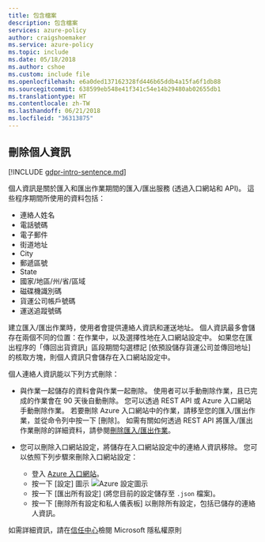 ```yaml
---
title: 包含檔案
description: 包含檔案
services: azure-policy
author: craigshoemaker
ms.service: azure-policy
ms.topic: include
ms.date: 05/18/2018
ms.author: cshoe
ms.custom: include file
ms.openlocfilehash: e6a0ded137162328fd446b65ddb4a15fa6f1db88
ms.sourcegitcommit: 638599eb548e41f341c54e14b29480ab02655db1
ms.translationtype: HT
ms.contentlocale: zh-TW
ms.lasthandoff: 06/21/2018
ms.locfileid: "36313875"
---
```

## <a name="deleting-personal-information"></a>刪除個人資訊

[!INCLUDE [gdpr-intro-sentence.md](gdpr-intro-sentence.md)]

個人資訊是關於匯入和匯出作業期間的匯入/匯出服務 (透過入口網站和 API)。 這些程序期間所使用的資料包括：

- 連絡人姓名
- 電話號碼
- 電子郵件
- 街道地址
- City
- 郵遞區號
- State
- 國家/地區/州/省/區域
- 磁碟機識別碼
- 貨運公司帳戶號碼
- 運送追蹤號碼

建立匯入/匯出作業時，使用者會提供連絡人資訊和運送地址。 個人資訊最多會儲存在兩個不同的位置：在作業中，以及選擇性地在入口網站設定中。 如果您在匯出程序的「傳回出貨資訊」區段期間勾選標記 [依預設儲存貨運公司並傳回地址] 的核取方塊，則個人資訊只會儲存在入口網站設定中。

個人連絡人資訊能以下列方式刪除：

- 與作業一起儲存的資料會與作業一起刪除。 使用者可以手動刪除作業，且已完成的作業會在 90 天後自動刪除。 您可以透過 REST API 或 Azure 入口網站手動刪除作業。 若要刪除 Azure 入口網站中的作業，請移至您的匯入/匯出作業，並從命令列中按一下 [刪除]。 如需有關如何透過 REST API 將匯入/匯出作業刪除的詳細資料，請參閱[刪除匯入/匯出作業](../articles/storage/common/storage-import-export-cancelling-and-deleting-jobs.md)。

- 您可以刪除入口網站設定，將儲存在入口網站設定中的連絡人資訊移除。 您可以依照下列步驟來刪除入口網站設定：
  - 登入 [Azure 入口網站](https://portal.azure.com)。
  - 按一下 [設定] 圖示 ![Azure 設定圖示](media/storage-import-export-delete-personal-info/azure-settings-icon.png)
  - 按一下 [匯出所有設定] (將您目前的設定儲存至 `.json` 檔案)。
  - 按一下 [刪除所有設定和私人儀表板] 以刪除所有設定，包括已儲存的連絡人資訊。

如需詳細資訊，請在[信任中心](https://www.microsoft.com/trustcenter)檢閱 Microsoft 隱私權原則